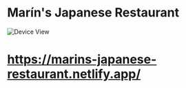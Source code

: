 # Marín's Japanese Restaurant

![Device View]('https://imgur.com/a/ZDduykL')

# https://marins-japanese-restaurant.netlify.app/
